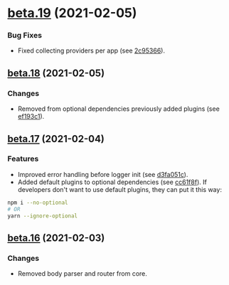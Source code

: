<a name="beta.19"></a>
# [beta.19](https://github.com/ts-stack/ditsmod/releases/tag/beta.19) (2021-02-05)

### Bug Fixes

- Fixed collecting providers per app (see [2c95366](https://github.com/ts-stack/ditsmod/commit/2c95366)).

<a name="beta.18"></a>
## [beta.18](https://github.com/ts-stack/ditsmod/releases/tag/beta.18) (2021-02-05)

### Changes

- Removed from optional dependencies previously added plugins (see [ef193c1](https://github.com/ts-stack/ditsmod/commit/ef193c1)).

<a name="beta.17"></a>
## [beta.17](https://github.com/ts-stack/ditsmod/releases/tag/beta.17) (2021-02-04)

### Features

- Improved error handling before logger init (see [d3fa051c](https://github.com/ts-stack/ditsmod/commit/d3fa051c)).
- Added default plugins to optional dependencies (see [cc61f8f](https://github.com/ts-stack/ditsmod/commit/cc61f8f)).
If developers don't want to use default plugins, they can put it this way:

```bash
npm i --no-optional
# OR
yarn --ignore-optional
```

<a name="beta.16"></a>
## [beta.16](https://github.com/ts-stack/ditsmod/releases/tag/beta.16) (2021-02-03)

### Changes

- Removed body parser and router from core.


